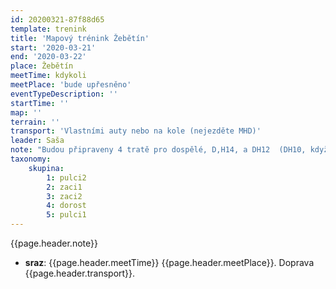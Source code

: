 ```yaml
---
id: 20200321-87f88d65
template: trenink
title: 'Mapový trénink Žebětín'
start: '2020-03-21'
end: '2020-03-22'
place: Žebětín
meetTime: kdykoli
meetPlace: 'bude upřesněno'
eventTypeDescription: ''
startTime: ''
map: ''
terrain: ''
transport: 'Vlastními auty nebo na kole (nejezděte MHD)'
leader: Saša
note: "Budou připraveny 4 tratě pro dospělé, D,H14, a DH12  (DH10, když bude zájem). Mapy budou k odběru samostatně, celý víkend. V týdnu dodáme plánek, kde přesně budou k dispozici.\r\nNásledně prosím každého účastníka aby své postupy nahrál na 3D rerun a třeba je i probral se svým trenérem.\r\nPřihlášky v členské sekci."
taxonomy:
    skupina:
        1: pulci2
        2: zaci1
        3: zaci2
        4: dorost
        5: pulci1
---
```

{{page.header.note}}
* **sraz**: {{page.header.meetTime}} {{page.header.meetPlace}}. Doprava {{page.header.transport}}.
